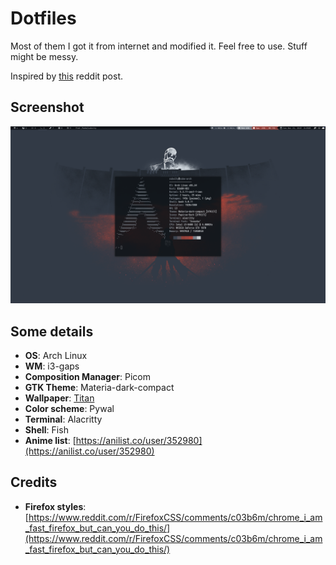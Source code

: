 # Dotfiles
Most of them I got it from internet and modified it. Feel free to use. Stuff might be messy.

Inspired by [this](https://www.reddit.com/r/unixporn/comments/asoyk1/i3_attack_on_arch/) reddit post.

## Screenshot
![screenshot](.github/screenshot.png)

## Some details
- **OS**: Arch Linux
- **WM**: i3-gaps
- **Composition Manager**: Picom
- **GTK Theme**: Materia-dark-compact
- **Wallpaper**: [Titan](https://wall.alphacoders.com/big.php?i=607866&lang=Portuguese)
- **Color scheme**: Pywal
- **Terminal**: Alacritty
- **Shell**: Fish
- **Anime list**: [https://anilist.co/user/352980](https://anilist.co/user/352980)

## Credits
- **Firefox styles**: [https://www.reddit.com/r/FirefoxCSS/comments/c03b6m/chrome_i_am_fast_firefox_but_can_you_do_this/](https://www.reddit.com/r/FirefoxCSS/comments/c03b6m/chrome_i_am_fast_firefox_but_can_you_do_this/)